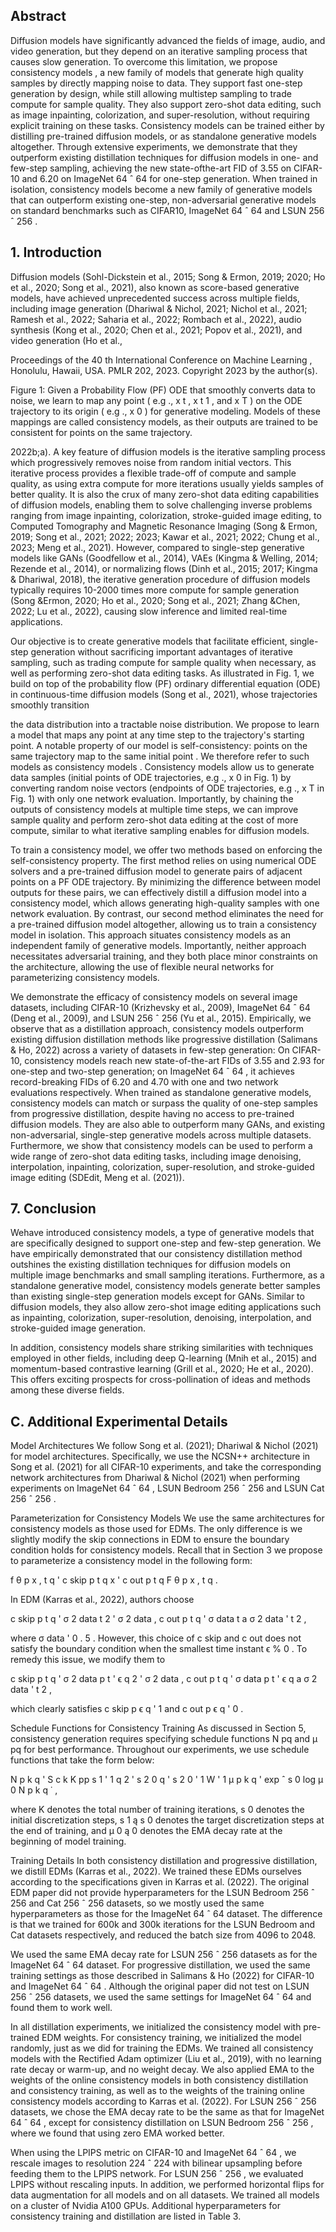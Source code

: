 ## Abstract

Diffusion models have significantly advanced the fields of image, audio, and video generation, but they depend on an iterative sampling process that causes slow generation. To overcome this limitation, we propose consistency models , a new family of models that generate high quality samples by directly mapping noise to data. They support fast one-step generation by design, while still allowing multistep sampling to trade compute for sample quality. They also support zero-shot data editing, such as image inpainting, colorization, and super-resolution, without requiring explicit training on these tasks. Consistency models can be trained either by distilling pre-trained diffusion models, or as standalone generative models altogether. Through extensive experiments, we demonstrate that they outperform existing distillation techniques for diffusion models in one- and few-step sampling, achieving the new state-ofthe-art FID of 3.55 on CIFAR-10 and 6.20 on ImageNet 64 ˆ 64 for one-step generation. When trained in isolation, consistency models become a new family of generative models that can outperform existing one-step, non-adversarial generative models on standard benchmarks such as CIFAR10, ImageNet 64 ˆ 64 and LSUN 256 ˆ 256 .

## 1. Introduction

Diffusion models (Sohl-Dickstein et al., 2015; Song & Ermon, 2019; 2020; Ho et al., 2020; Song et al., 2021), also known as score-based generative models, have achieved unprecedented success across multiple fields, including image generation (Dhariwal & Nichol, 2021; Nichol et al., 2021; Ramesh et al., 2022; Saharia et al., 2022; Rombach et al., 2022), audio synthesis (Kong et al., 2020; Chen et al., 2021; Popov et al., 2021), and video generation (Ho et al.,

Proceedings of the 40 th International Conference on Machine Learning , Honolulu, Hawaii, USA. PMLR 202, 2023. Copyright 2023 by the author(s).

Figure 1: Given a Probability Flow (PF) ODE that smoothly converts data to noise, we learn to map any point ( e.g ., x t , x t 1 , and x T ) on the ODE trajectory to its origin ( e.g ., x 0 ) for generative modeling. Models of these mappings are called consistency models, as their outputs are trained to be consistent for points on the same trajectory.

<!-- image -->

2022b;a). A key feature of diffusion models is the iterative sampling process which progressively removes noise from random initial vectors. This iterative process provides a flexible trade-off of compute and sample quality, as using extra compute for more iterations usually yields samples of better quality. It is also the crux of many zero-shot data editing capabilities of diffusion models, enabling them to solve challenging inverse problems ranging from image inpainting, colorization, stroke-guided image editing, to Computed Tomography and Magnetic Resonance Imaging (Song & Ermon, 2019; Song et al., 2021; 2022; 2023; Kawar et al., 2021; 2022; Chung et al., 2023; Meng et al., 2021). However, compared to single-step generative models like GANs (Goodfellow et al., 2014), VAEs (Kingma & Welling, 2014; Rezende et al., 2014), or normalizing flows (Dinh et al., 2015; 2017; Kingma & Dhariwal, 2018), the iterative generation procedure of diffusion models typically requires 10-2000 times more compute for sample generation (Song &Ermon, 2020; Ho et al., 2020; Song et al., 2021; Zhang &Chen, 2022; Lu et al., 2022), causing slow inference and limited real-time applications.

Our objective is to create generative models that facilitate efficient, single-step generation without sacrificing important advantages of iterative sampling, such as trading compute for sample quality when necessary, as well as performing zero-shot data editing tasks. As illustrated in Fig. 1, we build on top of the probability flow (PF) ordinary differential equation (ODE) in continuous-time diffusion models (Song et al., 2021), whose trajectories smoothly transition

the data distribution into a tractable noise distribution. We propose to learn a model that maps any point at any time step to the trajectory's starting point. A notable property of our model is self-consistency: points on the same trajectory map to the same initial point . We therefore refer to such models as consistency models . Consistency models allow us to generate data samples (initial points of ODE trajectories, e.g ., x 0 in Fig. 1) by converting random noise vectors (endpoints of ODE trajectories, e.g ., x T in Fig. 1) with only one network evaluation. Importantly, by chaining the outputs of consistency models at multiple time steps, we can improve sample quality and perform zero-shot data editing at the cost of more compute, similar to what iterative sampling enables for diffusion models.

To train a consistency model, we offer two methods based on enforcing the self-consistency property. The first method relies on using numerical ODE solvers and a pre-trained diffusion model to generate pairs of adjacent points on a PF ODE trajectory. By minimizing the difference between model outputs for these pairs, we can effectively distill a diffusion model into a consistency model, which allows generating high-quality samples with one network evaluation. By contrast, our second method eliminates the need for a pre-trained diffusion model altogether, allowing us to train a consistency model in isolation. This approach situates consistency models as an independent family of generative models. Importantly, neither approach necessitates adversarial training, and they both place minor constraints on the architecture, allowing the use of flexible neural networks for parameterizing consistency models.

We demonstrate the efficacy of consistency models on several image datasets, including CIFAR-10 (Krizhevsky et al., 2009), ImageNet 64 ˆ 64 (Deng et al., 2009), and LSUN 256 ˆ 256 (Yu et al., 2015). Empirically, we observe that as a distillation approach, consistency models outperform existing diffusion distillation methods like progressive distillation (Salimans & Ho, 2022) across a variety of datasets in few-step generation: On CIFAR-10, consistency models reach new state-of-the-art FIDs of 3.55 and 2.93 for one-step and two-step generation; on ImageNet 64 ˆ 64 , it achieves record-breaking FIDs of 6.20 and 4.70 with one and two network evaluations respectively. When trained as standalone generative models, consistency models can match or surpass the quality of one-step samples from progressive distillation, despite having no access to pre-trained diffusion models. They are also able to outperform many GANs, and existing non-adversarial, single-step generative models across multiple datasets. Furthermore, we show that consistency models can be used to perform a wide range of zero-shot data editing tasks, including image denoising, interpolation, inpainting, colorization, super-resolution, and stroke-guided image editing (SDEdit, Meng et al. (2021)).

## 7. Conclusion

Wehave introduced consistency models, a type of generative models that are specifically designed to support one-step and few-step generation. We have empirically demonstrated that our consistency distillation method outshines the existing distillation techniques for diffusion models on multiple image benchmarks and small sampling iterations. Furthermore, as a standalone generative model, consistency models generate better samples than existing single-step generation models except for GANs. Similar to diffusion models, they also allow zero-shot image editing applications such as inpainting, colorization, super-resolution, denoising, interpolation, and stroke-guided image generation.

In addition, consistency models share striking similarities with techniques employed in other fields, including deep Q-learning (Mnih et al., 2015) and momentum-based contrastive learning (Grill et al., 2020; He et al., 2020). This offers exciting prospects for cross-pollination of ideas and methods among these diverse fields.

## C. Additional Experimental Details

Model Architectures We follow Song et al. (2021); Dhariwal & Nichol (2021) for model architectures. Specifically, we use the NCSN++ architecture in Song et al. (2021) for all CIFAR-10 experiments, and take the corresponding network architectures from Dhariwal & Nichol (2021) when performing experiments on ImageNet 64 ˆ 64 , LSUN Bedroom 256 ˆ 256 and LSUN Cat 256 ˆ 256 .

Parameterization for Consistency Models We use the same architectures for consistency models as those used for EDMs. The only difference is we slightly modify the skip connections in EDM to ensure the boundary condition holds for consistency models. Recall that in Section 3 we propose to parameterize a consistency model in the following form:

f θ p x , t q ' c skip p t q x ' c out p t q F θ p x , t q .

In EDM (Karras et al., 2022), authors choose

c skip p t q ' σ 2 data t 2 ' σ 2 data , c out p t q ' σ data t a σ 2 data ' t 2 ,

where σ data ' 0 . 5 . However, this choice of c skip and c out does not satisfy the boundary condition when the smallest time instant ϵ % 0 . To remedy this issue, we modify them to

c skip p t q ' σ 2 data p t ' ϵ q 2 ' σ 2 data , c out p t q ' σ data p t ' ϵ q a σ 2 data ' t 2 ,

which clearly satisfies c skip p ϵ q ' 1 and c out p ϵ q ' 0 .

Schedule Functions for Consistency Training As discussed in Section 5, consistency generation requires specifying schedule functions N pq and µ pq for best performance. Throughout our experiments, we use schedule functions that take the form below:

N p k q ' S c k K pp s 1 ' 1 q 2 ' s 2 0 q ' s 2 0 ' 1 W ' 1 µ p k q ' exp ˆ s 0 log µ 0 N p k q ˙ ,

where K denotes the total number of training iterations, s 0 denotes the initial discretization steps, s 1 ą s 0 denotes the target discretization steps at the end of training, and µ 0 ą 0 denotes the EMA decay rate at the beginning of model training.

Training Details In both consistency distillation and progressive distillation, we distill EDMs (Karras et al., 2022). We trained these EDMs ourselves according to the specifications given in Karras et al. (2022). The original EDM paper did not provide hyperparameters for the LSUN Bedroom 256 ˆ 256 and Cat 256 ˆ 256 datasets, so we mostly used the same hyperparameters as those for the ImageNet 64 ˆ 64 dataset. The difference is that we trained for 600k and 300k iterations for the LSUN Bedroom and Cat datasets respectively, and reduced the batch size from 4096 to 2048.

We used the same EMA decay rate for LSUN 256 ˆ 256 datasets as for the ImageNet 64 ˆ 64 dataset. For progressive distillation, we used the same training settings as those described in Salimans & Ho (2022) for CIFAR-10 and ImageNet 64 ˆ 64 . Although the original paper did not test on LSUN 256 ˆ 256 datasets, we used the same settings for ImageNet 64 ˆ 64 and found them to work well.

In all distillation experiments, we initialized the consistency model with pre-trained EDM weights. For consistency training, we initialized the model randomly, just as we did for training the EDMs. We trained all consistency models with the Rectified Adam optimizer (Liu et al., 2019), with no learning rate decay or warm-up, and no weight decay. We also applied EMA to the weights of the online consistency models in both consistency distillation and consistency training, as well as to the weights of the training online consistency models according to Karras et al. (2022). For LSUN 256 ˆ 256 datasets, we chose the EMA decay rate to be the same as that for ImageNet 64 ˆ 64 , except for consistency distillation on LSUN Bedroom 256 ˆ 256 , where we found that using zero EMA worked better.

When using the LPIPS metric on CIFAR-10 and ImageNet 64 ˆ 64 , we rescale images to resolution 224 ˆ 224 with bilinear upsampling before feeding them to the LPIPS network. For LSUN 256 ˆ 256 , we evaluated LPIPS without rescaling inputs. In addition, we performed horizontal flips for data augmentation for all models and on all datasets. We trained all models on a cluster of Nvidia A100 GPUs. Additional hyperparameters for consistency training and distillation are listed in Table 3.

